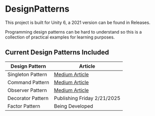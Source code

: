 # DesignPatterns #
This project is built for Unity 6, a 2021 version can be found in Releases.

Programming design patterns can be hard to understand so this is a collection of practical examples for learning purposes.

## Current Design Patterns Included ##
Design Pattern | Article
-----------|-----------
Singleton Pattern | [Medium Article](https://medium.com/@MJQuinn/unity-the-singleton-pattern-1cfdfac7c999)
Command Pattern | [Medium Article](https://medium.com/@MJQuinn/unity-the-command-pattern-f87273ae96d0)
Observer Pattern | [Medium Article](https://medium.com/@MJQuinn/unity-the-observer-pattern-767ac65ed7bb)
Decorator Pattern | Publishing Friday 2/21/2025
Factor Pattern | Being Developed
